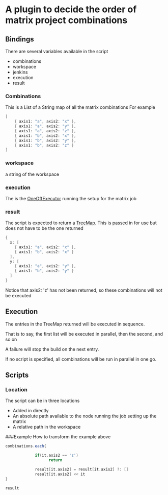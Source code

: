 

# A plugin to decide the order of matrix project combinations

## Bindings
There are several variables available in the script

* combinations
* workspace
* jenkins
* execution
* result

### Combinations
This is a List of a String map of all the matrix combinations
For example 
```groovy
[
    { axis1: "a", axis2: "x" },
    { axis1: "a", axis2: "y" },
    { axis1: "a", axis2: "z" },
    { axis1: "b", axis2: "x" },
    { axis1: "b", axis2: "y" },
    { axis1: "b", axis2: "z" }
]
```

### workspace
a string of the workspace

### execution 
The is the [OneOffExecutor]( http://javadoc.jenkins-ci.org/hudson/model/OneOffExecutor.html) running the setup for the matrix job

### result
The script is expected to return a [TreeMap](http://groovy.codehaus.org/JN1035-Maps). This is passed in for use but does not have to be the one returned

```groovy
{
  x: [
    { axis1: "a", axis2: "x" },
    { axis1: "b", axis2: "x" }
  ],
  y: [
    { axis1: "a", axis2: "y" },
    { axis1: "b", axis2: "y" }
  ]
}
```
Notice that axis2: 'z' has not been returned, so these combinations will not be executed

## Execution
The entries in the TreeMap returned will be executed in sequence.

That is to say, the first list will be executed in parallel, then the second, and so on

A failure will stop the build on the next entry.</p>

If no script is specified, all combinations will be run in parallel in one go.

## Scripts
### Location
The script can be in three locations
* Added in directly
* An absolute path available to the node running the job setting up the matrix
* A relative path in the workspace

###Example
How to transform the example above
```groovy
combinations.each{

             if(it.axis2 == 'z')
                   return

             result[it.axis2] = result[it.axis2] ?: []
             result[it.axis2] << it
}

result
```

